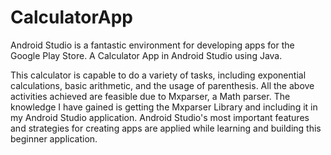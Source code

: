 # CalculatorApp
Android Studio is a fantastic environment for developing apps for the Google Play Store. A Calculator App in Android Studio using Java.

This calculator is capable to do a variety of tasks, including exponential calculations, basic arithmetic, and the usage of parenthesis. 
All the above activities achieved are feasible due to Mxparser, a Math parser. 
The knowledge I have gained is getting the Mxparser Library and including it in my Android Studio application. 
Android Studio's most important features and strategies for creating apps are applied while learning and building this beginner application.
